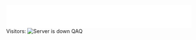 <h2><a href="https://github.com/x3zny"><img src="https://raw.githubusercontent.com/x3zny/x3zny/master/name.svg" align="left" /></a> </h2>

Visitors:
<img src="https://count.getloli.com/@:X3zny?name=%3AX3zny&theme=rule34&padding=7&offset=0&align=top&scale=1&pixelated=1&darkmode=auto" alt="Server is down QAQ" />
